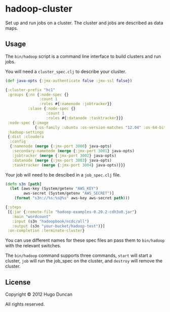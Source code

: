 # hadoop-cluster

Set up and run jobs on a cluster.  The cluster and jobs are described as data
maps.

## Usage

The `bin/hadoop` script is a command line interface to build clusters and run
jobs.

You will need a `cluster_spec.clj` to describe your cluster.

```clj
(def java-opts {:jmx-authenticate false :jmx-ssl false})

{:cluster-prefix "hc1"
 :groups {:nn {:node-spec {}
               :count 1
               :roles #{:namenode :jobtracker}}
          :slave {:node-spec {}
                  :count 1
                  :roles #{:datanode :tasktracker}}}
 :node-spec {:image
             {:os-family :ubuntu :os-version-matches "12.04" :os-64-bit true}}
 :hadoop-settings
 {:dist :cloudera
  :config
  {:namenode (merge {:jmx-port 3000} java-opts)
   :secondary-namenode (merge {:jmx-port 3001} java-opts)
   :jobtracker (merge {:jmx-port 3002} java-opts)
   :datanode (merge {:jmx-port 3003} java-opts)
   :tasktracker (merge {:jmx-port 3004} java-opts)}}}
```

Your job will need to be descibed in a `job_spec.clj` file.

```clj
(defn s3n [path]
  (let [aws-key (System/getenv "AWS_KEY")
        aws-secret (System/getenv "AWS_SECRET")]
    (format "s3n://%s:%s@%s" aws-key aws-secret path)))

{:steps
 [{:jar {:remote-file "hadoop-examples-0.20.2-cdh3u0.jar"}
   :main "wordcount"
   :input (s3n "hadoopbook/ncdc/all")
   :output (s3n "your-bucket/hadoop-test")}]
 :on-completion :terminate-cluster}
 ```

You can use different names for these spec files an pass them to `bin/hadoop`
with the relevant switches.

The `bin/hadoop` command supports three commands, `start` will start a cluster,
`job` will run the job_spec on the cluster, and `destroy` will remove the
cluster.

## License

Copyright © 2012 Hugo Duncan

All rights reserved.
